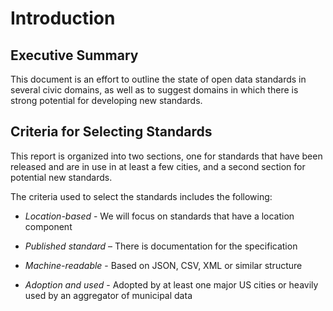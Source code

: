 # Introduction
## Executive Summary
This document is an effort to outline the state of open data standards in several civic domains, as well as to suggest domains in which there is strong potential for developing new standards.

## Criteria for Selecting Standards
This report is organized into two sections, one for standards that have been released and are in use in at least a few cities, and a second section for potential new standards.

The criteria used to select the standards includes the following:

*   *Location-based* - We will focus on standards that have a location component

*   *Published standard* – There is documentation for the specification

*   *Machine-readable* - Based on JSON, CSV, XML or similar structure

*   *Adoption and used* - Adopted by at least one major US cities or heavily used by an aggregator of municipal data